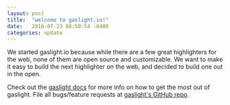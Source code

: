 ```yaml
---
layout: post
title:  "welcome to gaslight.io!"
date:   2016-07-23 08:50:54 -0400
categories: update
---
```

We started gaslight.io because while there are a few great highlighters for the web, none of them are open source and customizable. We want to make it easy to build the next highlighter on the web, and decided to build one out in the open.

Check out the [gaslight docs][gaslight-docs] for more info on how to get the most out of gaslight. File all bugs/feature requests at [gaslight's GitHub repo][gaslight-gh]. 

[gaslight-docs]: https://gaslight.io/docs
[gaslight-gh]:   https://github.com/gaslightio

